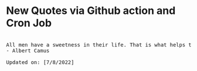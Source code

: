 # New Quotes via Github action and Cron Job

<pre>
<!-- #quote -->
All men have a sweetness in their life. That is what helps them go on. It is towards that they turn when they feel too worn out.
- Albert Camus

Updated on: [7/8/2022]
<!-- #quoteEnd -->
</pre>
